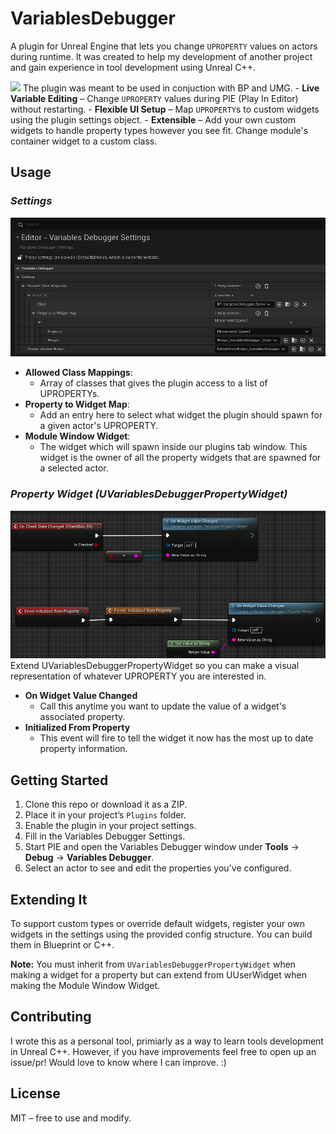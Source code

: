 # VariablesDebugger
A plugin for Unreal Engine that lets you change `UPROPERTY` values on actors during runtime. It was created to help my development of another project and gain experience in tool development using Unreal C++.

![](ReadmeMedia/VariablesDebuggerMovementSpeed60frames.gif)
The plugin was meant to be used in conjuction with BP and UMG. 
    - **Live Variable Editing** – Change `UPROPERTY` values during PIE (Play In Editor) without restarting.
    - **Flexible UI Setup** – Map `UPROPERTY`s to custom widgets using the plugin settings object.
    - **Extensible** – Add your own custom widgets to handle property types however you see fit. Change module's container widget to a custom class.
    
## Usage 
### *Settings* ###
![](ReadmeMedia/VariablesDebuggerSettingsUpdate-0.png)
* **Allowed Class Mappings**: 
    * Array of classes that gives the plugin access to a list of UPROPERTYs.
* **Property to Widget Map**: 
    * Add an entry here to select what widget the plugin should spawn for a given actor's UPROPERTY.
* **Module Window Widget**: 
    * The widget which will spawn inside our plugins tab window. This widget is the owner of all the property widgets that are spawned for a selected actor.

### *Property Widget (UVariablesDebuggerPropertyWidget)* ###
![](ReadmeMedia/VariablesDebuggerPropertyWidgetExample.png)
Extend UVariablesDebuggerPropertyWidget so you can make a visual representation of whatever UPROPERTY you are interested in.
* **On Widget Value Changed**
    * Call this anytime you want to update the value of a widget's associated property.
* **Initialized From Property**
    * This event will fire to tell the widget it now has the most up to date property information.

## Getting Started

1. Clone this repo or download it as a ZIP.
2. Place it in your project’s `Plugins` folder.
3. Enable the plugin in your project settings.
4. Fill in the Variables Debugger Settings.
5. Start PIE and open the Variables Debugger window under **Tools** -> **Debug** -> **Variables Debugger**.
6. Select an actor to see and edit the properties you've configured.
     
## Extending It

To support custom types or override default widgets, register your own widgets in the settings using the provided config structure. You can build them in Blueprint or C++. 

**Note:** You must inherit from `UVariablesDebuggerPropertyWidget` when making a widget for a property but can extend from UUserWidget when making the Module Window Widget.

## Contributing

I wrote this as a personal tool, primiarly as a way to learn tools development in Unreal C++. However, if you have improvements feel free to open up an issue/pr! Would love to know where I can improve. 
:)


## License

MIT – free to use and modify.



[definition]: ReadmeMedia/diagram.png

